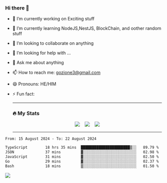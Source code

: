 ### Hi there 👋

<!--
**charlieScript/charlieScript** is a ✨ _special_ ✨ repository because its `README.md` (this file) appears on your GitHub profile.

Here are some ideas to get you started: -->

- 🔭 I’m currently working on Exciting stuff
- 🌱 I’m currently learning NodeJS,NestJS, BlockChain, and oother random stuff
- 👯 I’m looking to collaborate on anything
- 🤔 I’m looking for help with ...
- 💬 Ask me about anything
- 📫 How to reach me: gozione3@gmail.com
- 😄 Pronouns: HE/HIM
- ⚡ Fun fact:


  ---

  ### :fire: My Stats

  <div id="stats" align="center">
  <img src="http://github-readme-streak-stats.herokuapp.com?user=charlieScript&theme=dark&date_format=M%20j%5B%2C%20Y%5D" />&nbsp;&nbsp;&nbsp;
  <img src="https://github-readme-stats.vercel.app/api/top-langs/?username=charlieScript&layout=compact&theme=vision-friendly-dark"/>&nbsp;&nbsp;&nbsp;
  <img src="https://github-readme-stats.vercel.app/api?username=charlieScript&show_icons=true&theme=radical"/>
  </div>

  ---



<!--START_SECTION:waka-->

```txt
From: 15 August 2024 - To: 22 August 2024

TypeScript        18 hrs 35 mins  ██████████████████████▒░░   89.79 %
JSON              37 mins         ▓░░░░░░░░░░░░░░░░░░░░░░░░   02.98 %
JavaScript        31 mins         ▓░░░░░░░░░░░░░░░░░░░░░░░░   02.50 %
Go                29 mins         ▓░░░░░░░░░░░░░░░░░░░░░░░░   02.37 %
Bash              18 mins         ▒░░░░░░░░░░░░░░░░░░░░░░░░   01.50 %
```

<!--END_SECTION:waka-->
![](https://komarev.com/ghpvc/?username=charlieScript)
